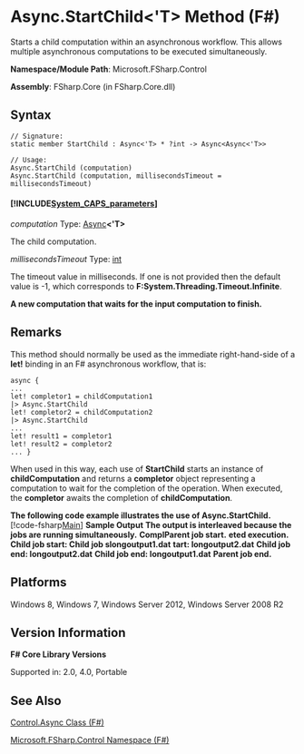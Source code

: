 # Async.StartChild<'T> Method (F#)

Starts a child computation within an asynchronous workflow. This allows multiple asynchronous computations to be executed simultaneously.

**Namespace/Module Path**: Microsoft.FSharp.Control

**Assembly**: FSharp.Core (in FSharp.Core.dll)


## Syntax

```
// Signature:
static member StartChild : Async<'T> * ?int -> Async<Async<'T>>

// Usage:
Async.StartChild (computation)
Async.StartChild (computation, millisecondsTimeout = millisecondsTimeout)
```

#### [!INCLUDE[System_CAPS_parameters](//System/Token/System_CAPS_parameters_md.md)]
*computation*
Type: [Async](http://msdn.microsoft.com/en-us/library/e0b28ea2-dea5-4021-b2b9-d7d4761babde)**&lt;'T&gt;**


The child computation.


*millisecondsTimeout*
Type: [int](http://msdn.microsoft.com/en-us/library/025d5455-3622-4ea5-9573-3ecbd4ee1375)


The timeout value in milliseconds. If one is not provided then the default value is -1, which corresponds to **F:System.Threading.Timeout.Infinite**.



**A new computation that waits for the input computation to finish.**
## Remarks
This method should normally be used as the immediate right-hand-side of a **let!** binding in an F# asynchronous workflow, that is:


```f#
async { 
...
let! completor1 = childComputation1
|> Async.StartChild
let! completor2 = childComputation2
|> Async.StartChild
... 
let! result1 = completor1
let! result2 = completor2
... }
```
When used in this way, each use of **StartChild** starts an instance of **childComputation** and returns a **completor** object representing a computation to wait for the completion of the operation. When executed, the **completor** awaits the completion of **childComputation**.

**The following code example illustrates the use of Async.StartChild.**
[!code-fsharp[Main](snippets/fsasyncapis/snippet4.fs)]
**Sample Output**
**The output is interleaved because the jobs are running simultaneously.**
**ComplParent job start.**
**eted execution.**
**Child job start: Child job slongoutput1.dat**
**tart: longoutput2.dat**
**Child job end: longoutput2.dat**
**Child job end: longoutput1.dat**
**Parent job end.**
## Platforms
Windows 8, Windows 7, Windows Server 2012, Windows Server 2008 R2


## Version Information
**F# Core Library Versions**

Supported in: 2.0, 4.0, Portable




## See Also
[Control.Async Class &#40;F&#35;&#41;](Control.Async+Class+%28FSharp%29.md)

[Microsoft.FSharp.Control Namespace &#40;F&#35;&#41;](Microsoft.FSharp.Control+Namespace+%28FSharp%29.md)

